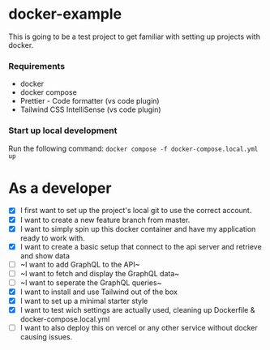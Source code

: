# docker-example

This is going to be a test project to get familiar with setting up projects with docker.

### Requirements

- docker
- docker compose
- Prettier - Code formatter (vs code plugin)
- Tailwind CSS IntelliSense (vs code plugin)

### Start up local development

Run the following command: `docker compose -f docker-compose.local.yml up`

# As a developer

- [x] I first want to set up the project's local git to use the correct account.
- [x] I want to create a new feature branch from master.
- [x] I want to simply spin up this docker container and have my application ready to work with.
- [x] I want to create a basic setup that connect to the api server and retrieve and show data
- [ ] ~I want to add GraphQL to the API~
- [ ] ~I want to fetch and display the GraphQL data~
- [ ] ~I want to seperate the GraphQL queries~
- [x] I want to install and use Tailwind out of the box
- [x] I want to set up a minimal starter style
- [x] I want to test wich settings are actually used, cleaning up Dockerfile & docker-compose.local.yml
- [ ] I want to also deploy this on vercel or any other service without docker causing issues.
